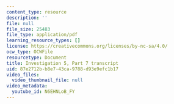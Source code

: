 ```yaml
---
content_type: resource
description: ''
file: null
file_size: 25483
file_type: application/pdf
learning_resource_types: []
license: https://creativecommons.org/licenses/by-nc-sa/4.0/
ocw_type: OCWFile
resourcetype: Document
title: Investigation 5, Part 7 transcript
uid: 87e2712b-b8e7-43ca-9788-d93e9efc1b17
video_files:
  video_thumbnail_file: null
video_metadata:
  youtube_id: N6EHNLoB_FY
---
```

